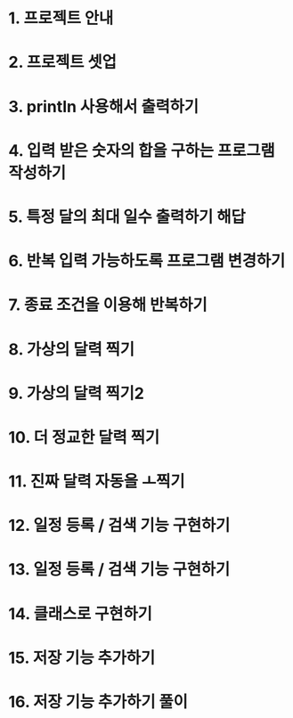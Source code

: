 # 1. 프로젝트 안내

# 2. 프로젝트 셋업

# 3. println 사용해서 출력하기

# 4. 입력 받은 숫자의 합을 구하는 프로그램 작성하기

# 5. 특정 달의 최대 일수 출력하기 해답

# 6. 반복 입력 가능하도록 프로그램 변경하기

# 7. 종료 조건을 이용해 반복하기

# 8. 가상의 달력 찍기

# 9. 가상의 달력 찍기2

# 10. 더 정교한 달력 찍기

# 11. 진짜 달력 자동을 ㅗ찍기

# 12. 일정 등록 / 검색 기능 구현하기

# 13. 일정 등록 / 검색 기능 구현하기

# 14. 클래스로 구현하기

# 15. 저장 기능 추가하기

# 16. 저장 기능 추가하기 풀이
